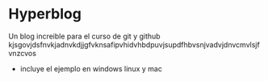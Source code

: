 # Hyperblog
Un blog increible para el curso de git y github
kjsgovjdsfnvkjadnvkdjjgfvknsafipvhidvhbdpuvjsupdfhbvsnjvadvjdnvcmvlsjfvnzcvos
* incluye el ejemplo en windows linux y mac
